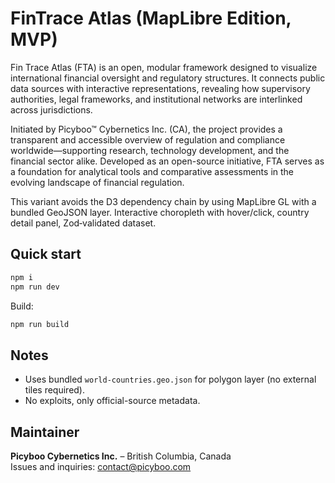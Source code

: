 # FinTrace Atlas (MapLibre Edition, MVP)

Fin Trace Atlas (FTA) is an open, modular framework designed to visualize international financial oversight and regulatory
structures. It connects public data sources with interactive representations, revealing how supervisory authorities, legal
frameworks, and institutional networks are interlinked across jurisdictions.

Initiated by Picyboo™ Cybernetics Inc. (CA), the project provides a transparent and accessible overview of regulation and
compliance worldwide—supporting research, technology development, and the financial sector alike. Developed as an open-source
initiative, FTA serves as a foundation for analytical tools and comparative assessments in the evolving landscape of financial
regulation.

This variant avoids the D3 dependency chain by using MapLibre GL with a bundled GeoJSON layer. Interactive choropleth with
hover/click, country detail panel, Zod‑validated dataset.

## Quick start
```bash
npm i
npm run dev
```
Build:
```bash
npm run build
```

## Notes
- Uses bundled `world-countries.geo.json` for polygon layer (no external tiles required).
- No exploits, only official-source metadata.

## Maintainer
**Picyboo Cybernetics Inc.** – British Columbia, Canada  
Issues and inquiries: contact@picyboo.com